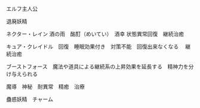 エルフ主人公

退廃妖精

ネクター・レイン 酒の雨　酩酊（めいてい）　酒幸  状態異常回復　継続治癒

キュア・クレイドル　回復　睡眠効果付き　対策不能　回復出来なくなる 　継続治癒

ブーストフォース　魔法や道具による継続系の上昇効果を延長する　精神力を分け与えられる　


魔導　神秘　耐異常　精癒　治療　


蠱惑妖精　チャーム




